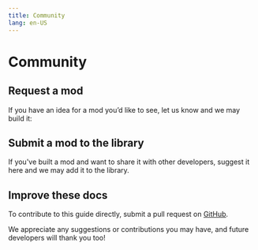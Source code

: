 ```yaml
---
title: Community
lang: en-US
---
```


# Community

## Request a mod

If you have an idea for a mod you’d like to see, let us know and we may build it:

<div class="mod-container">
  <!-- Request form -->
  <mod :mod-key="'nmamd'"/>
</div>

## Submit a mod to the library

If you've built a mod and want to share it with other developers, suggest it here and we may add it to the library.

<div class="mod-container">
  <!-- Submission form -->
  <mod :mod-key="'kblbd'"/>
</div>

## Improve these docs

To contribute to this guide directly, submit a pull request on [GitHub](https://github.com/anymod/guide).

We appreciate any suggestions or contributions you may have, and future developers will thank you too!